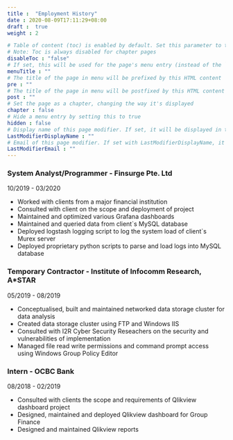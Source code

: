 ```yaml
---
title :  "Employment History"
date : 2020-08-09T17:11:29+08:00
draft :  true
weight : 2

# Table of content (toc) is enabled by default. Set this parameter to true to disable it.
# Note: Toc is always disabled for chapter pages
disableToc : "false"
# If set, this will be used for the page's menu entry (instead of the `title` attribute)
menuTitle : ""
# The title of the page in menu will be prefixed by this HTML content
pre : ""
# The title of the page in menu will be postfixed by this HTML content
post : ""
# Set the page as a chapter, changing the way it's displayed
chapter : false
# Hide a menu entry by setting this to true
hidden : false
# Display name of this page modifier. If set, it will be displayed in the footer.
LastModifierDisplayName : ""
# Email of this page modifier. If set with LastModifierDisplayName, it will be displayed in the footer
LastModifierEmail : ""
---
```

### System Analyst/Programmer - Finsurge Pte. Ltd

10/2019 - 03/2020

- Worked with clients from a major financial institution
- Consulted with client on the scope and deployment of project
- Maintained and optimized various Grafana dashboards
- Maintained and queried data from client`s MySQL database
- Deployed logstash logging script to log the system load of client`s Murex server
- Deployed proprietary python scripts to parse and load logs into MySQL database

### Temporary Contractor - Institute of Infocomm Research, A*STAR

05/2019 - 08/2019

- Conceptualised, built and maintained networked data storage cluster for data analysis
- Created data storage cluster using FTP and Windows IIS
- Consulted with I2R Cyber Security Reseachers on the security and vulnerabilities of implementation
- Managed file read write permissions and command prompt access using Windows Group Policy Editor

### Intern - OCBC Bank

08/2018 - 02/2019

- Consulted with clients the scope and requirements of Qlikview dashboard project
- Designed, maintained and deployed Qlikview dashboard for Group Finance
- Designed and maintained Qlikview reports
